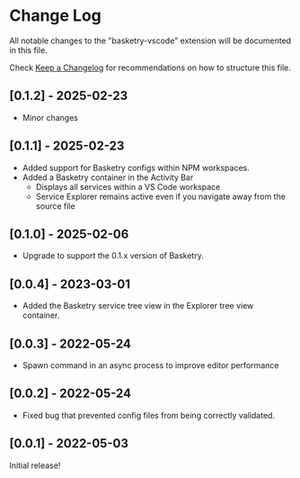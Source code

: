 # Change Log

All notable changes to the "basketry-vscode" extension will be documented in this file.

Check [Keep a Changelog](http://keepachangelog.com/) for recommendations on how to structure this file.

## [0.1.2] - 2025-02-23

- Minor changes

## [0.1.1] - 2025-02-23

- Added support for Basketry configs within NPM workspaces.
- Added a Basketry container in the Activity Bar
  - Displays all services within a VS Code workspace
  - Service Explorer remains active even if you navigate away from the source file

## [0.1.0] - 2025-02-06

- Upgrade to support the 0.1.x version of Basketry.

## [0.0.4] - 2023-03-01

- Added the Basketry service tree view in the Explorer tree view container.

## [0.0.3] - 2022-05-24

- Spawn command in an async process to improve editor performance

## [0.0.2] - 2022-05-24

- Fixed bug that prevented config files from being correctly validated.

## [0.0.1] - 2022-05-03

Initial release!
